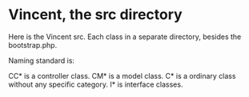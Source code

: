 Vincent, the src directory
=============================
Here is the Vincent src. Each class in a separate directory, besides the bootstrap.php.

Naming standard is:

CC* is a controller class.
CM* is a model class.
C* is a ordinary class without any specific category.
I* is interface classes.